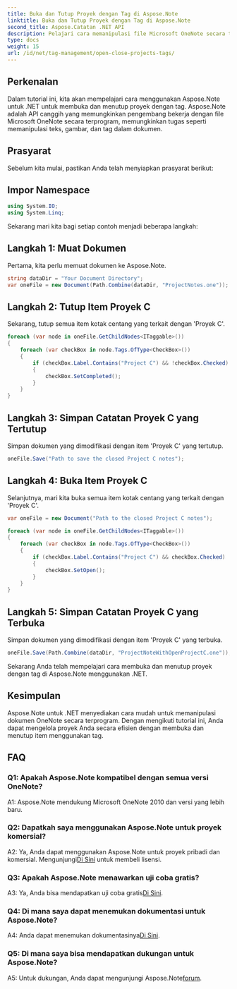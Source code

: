 ```yaml
---
title: Buka dan Tutup Proyek dengan Tag di Aspose.Note
linktitle: Buka dan Tutup Proyek dengan Tag di Aspose.Note
second_title: Aspose.Catatan .NET API
description: Pelajari cara memanipulasi file Microsoft OneNote secara terprogram menggunakan Aspose.Note untuk .NET. Buka dan tutup proyek dengan tag secara efisien.
type: docs
weight: 15
url: /id/net/tag-management/open-close-projects-tags/
---
```

## Perkenalan

Dalam tutorial ini, kita akan mempelajari cara menggunakan Aspose.Note untuk .NET untuk membuka dan menutup proyek dengan tag. Aspose.Note adalah API canggih yang memungkinkan pengembang bekerja dengan file Microsoft OneNote secara terprogram, memungkinkan tugas seperti memanipulasi teks, gambar, dan tag dalam dokumen.

## Prasyarat

Sebelum kita mulai, pastikan Anda telah menyiapkan prasyarat berikut:

## Impor Namespace

```csharp
using System.IO;
using System.Linq;
```

Sekarang mari kita bagi setiap contoh menjadi beberapa langkah:

## Langkah 1: Muat Dokumen

Pertama, kita perlu memuat dokumen ke Aspose.Note.

```csharp
string dataDir = "Your Document Directory";
var oneFile = new Document(Path.Combine(dataDir, "ProjectNotes.one"));
```

## Langkah 2: Tutup Item Proyek C

Sekarang, tutup semua item kotak centang yang terkait dengan 'Proyek C'.

```csharp
foreach (var node in oneFile.GetChildNodes<ITaggable>())
{
    foreach (var checkBox in node.Tags.OfType<CheckBox>())
    {
        if (checkBox.Label.Contains("Project C") && !checkBox.Checked)
        {
            checkBox.SetCompleted();
        }
    }
}
```

## Langkah 3: Simpan Catatan Proyek C yang Tertutup

Simpan dokumen yang dimodifikasi dengan item 'Proyek C' yang tertutup.

```csharp
oneFile.Save("Path to save the closed Project C notes");
```

## Langkah 4: Buka Item Proyek C

Selanjutnya, mari kita buka semua item kotak centang yang terkait dengan 'Proyek C'.

```csharp
var oneFile = new Document("Path to the closed Project C notes");

foreach (var node in oneFile.GetChildNodes<ITaggable>())
{
    foreach (var checkBox in node.Tags.OfType<CheckBox>())
    {
        if (checkBox.Label.Contains("Project C") && checkBox.Checked)
        {
            checkBox.SetOpen();
        }
    }
}
```

## Langkah 5: Simpan Catatan Proyek C yang Terbuka

Simpan dokumen yang dimodifikasi dengan item 'Proyek C' yang terbuka.

```csharp
oneFile.Save(Path.Combine(dataDir, "ProjectNoteWithOpenProjectC.one"));
```

Sekarang Anda telah mempelajari cara membuka dan menutup proyek dengan tag di Aspose.Note menggunakan .NET.

## Kesimpulan

Aspose.Note untuk .NET menyediakan cara mudah untuk memanipulasi dokumen OneNote secara terprogram. Dengan mengikuti tutorial ini, Anda dapat mengelola proyek Anda secara efisien dengan membuka dan menutup item menggunakan tag.

## FAQ

### Q1: Apakah Aspose.Note kompatibel dengan semua versi OneNote?

A1: Aspose.Note mendukung Microsoft OneNote 2010 dan versi yang lebih baru.

### Q2: Dapatkah saya menggunakan Aspose.Note untuk proyek komersial?

 A2: Ya, Anda dapat menggunakan Aspose.Note untuk proyek pribadi dan komersial. Mengunjungi[Di Sini](https://purchase.aspose.com/buy) untuk membeli lisensi.

### Q3: Apakah Aspose.Note menawarkan uji coba gratis?

A3: Ya, Anda bisa mendapatkan uji coba gratis[Di Sini](https://releases.aspose.com/).

### Q4: Di mana saya dapat menemukan dokumentasi untuk Aspose.Note?

 A4: Anda dapat menemukan dokumentasinya[Di Sini](https://reference.aspose.com/note/net/).

### Q5: Di mana saya bisa mendapatkan dukungan untuk Aspose.Note?

A5: Untuk dukungan, Anda dapat mengunjungi Aspose.Note[forum](https://forum.aspose.com/c/note/28).